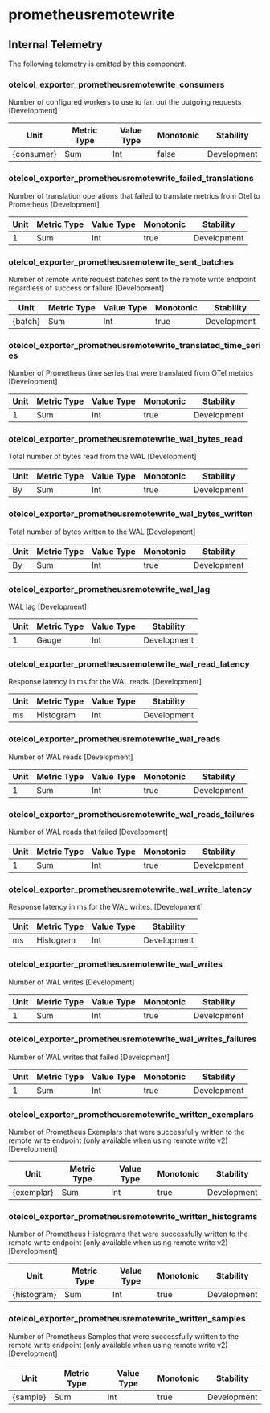 [comment]: <> (Code generated by mdatagen. DO NOT EDIT.)

# prometheusremotewrite

## Internal Telemetry

The following telemetry is emitted by this component.

### otelcol_exporter_prometheusremotewrite_consumers

Number of configured workers to use to fan out the outgoing requests [Development]

| Unit | Metric Type | Value Type | Monotonic | Stability |
| ---- | ----------- | ---------- | --------- | --------- |
| {consumer} | Sum | Int | false | Development |

### otelcol_exporter_prometheusremotewrite_failed_translations

Number of translation operations that failed to translate metrics from Otel to Prometheus [Development]

| Unit | Metric Type | Value Type | Monotonic | Stability |
| ---- | ----------- | ---------- | --------- | --------- |
| 1 | Sum | Int | true | Development |

### otelcol_exporter_prometheusremotewrite_sent_batches

Number of remote write request batches sent to the remote write endpoint regardless of success or failure [Development]

| Unit | Metric Type | Value Type | Monotonic | Stability |
| ---- | ----------- | ---------- | --------- | --------- |
| {batch} | Sum | Int | true | Development |

### otelcol_exporter_prometheusremotewrite_translated_time_series

Number of Prometheus time series that were translated from OTel metrics [Development]

| Unit | Metric Type | Value Type | Monotonic | Stability |
| ---- | ----------- | ---------- | --------- | --------- |
| 1 | Sum | Int | true | Development |

### otelcol_exporter_prometheusremotewrite_wal_bytes_read

Total number of bytes read from the WAL [Development]

| Unit | Metric Type | Value Type | Monotonic | Stability |
| ---- | ----------- | ---------- | --------- | --------- |
| By | Sum | Int | true | Development |

### otelcol_exporter_prometheusremotewrite_wal_bytes_written

Total number of bytes written to the WAL [Development]

| Unit | Metric Type | Value Type | Monotonic | Stability |
| ---- | ----------- | ---------- | --------- | --------- |
| By | Sum | Int | true | Development |

### otelcol_exporter_prometheusremotewrite_wal_lag

WAL lag [Development]

| Unit | Metric Type | Value Type | Stability |
| ---- | ----------- | ---------- | --------- |
| 1 | Gauge | Int | Development |

### otelcol_exporter_prometheusremotewrite_wal_read_latency

Response latency in ms for the WAL reads. [Development]

| Unit | Metric Type | Value Type | Stability |
| ---- | ----------- | ---------- | --------- |
| ms | Histogram | Int | Development |

### otelcol_exporter_prometheusremotewrite_wal_reads

Number of WAL reads [Development]

| Unit | Metric Type | Value Type | Monotonic | Stability |
| ---- | ----------- | ---------- | --------- | --------- |
| 1 | Sum | Int | true | Development |

### otelcol_exporter_prometheusremotewrite_wal_reads_failures

Number of WAL reads that failed [Development]

| Unit | Metric Type | Value Type | Monotonic | Stability |
| ---- | ----------- | ---------- | --------- | --------- |
| 1 | Sum | Int | true | Development |

### otelcol_exporter_prometheusremotewrite_wal_write_latency

Response latency in ms for the WAL writes. [Development]

| Unit | Metric Type | Value Type | Stability |
| ---- | ----------- | ---------- | --------- |
| ms | Histogram | Int | Development |

### otelcol_exporter_prometheusremotewrite_wal_writes

Number of WAL writes [Development]

| Unit | Metric Type | Value Type | Monotonic | Stability |
| ---- | ----------- | ---------- | --------- | --------- |
| 1 | Sum | Int | true | Development |

### otelcol_exporter_prometheusremotewrite_wal_writes_failures

Number of WAL writes that failed [Development]

| Unit | Metric Type | Value Type | Monotonic | Stability |
| ---- | ----------- | ---------- | --------- | --------- |
| 1 | Sum | Int | true | Development |

### otelcol_exporter_prometheusremotewrite_written_exemplars

Number of Prometheus Exemplars that were successfully written to the remote write endpoint (only available when using remote write v2) [Development]

| Unit | Metric Type | Value Type | Monotonic | Stability |
| ---- | ----------- | ---------- | --------- | --------- |
| {exemplar} | Sum | Int | true | Development |

### otelcol_exporter_prometheusremotewrite_written_histograms

Number of Prometheus Histograms that were successfully written to the remote write endpoint (only available when using remote write v2) [Development]

| Unit | Metric Type | Value Type | Monotonic | Stability |
| ---- | ----------- | ---------- | --------- | --------- |
| {histogram} | Sum | Int | true | Development |

### otelcol_exporter_prometheusremotewrite_written_samples

Number of Prometheus Samples that were successfully written to the remote write endpoint (only available when using remote write v2) [Development]

| Unit | Metric Type | Value Type | Monotonic | Stability |
| ---- | ----------- | ---------- | --------- | --------- |
| {sample} | Sum | Int | true | Development |
